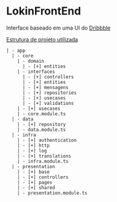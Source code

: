 # LokinFrontEnd

Interface baseado em uma UI do [Dribbble](https://dribbble.com/shots/1357705-Closr-login-page)

[Estrutura de projeto utilizada](https://medium.com/@mancinileandro/como-definir-uma-estrutura-de-pastas-altamente-escal%C3%A1vel-para-o-seu-projeto-angular-31102e79a33f)


```
| - app
  | - core
    | - domain
      | - [+] entities
    | - interfaces
      | - [+] controllers
      | - [+] entities
      | - [+] mensagens
      | - [+] repositories
      | - [+] usecases
      | - [+] validations
    | - [+] usecases
    | - core.module.ts
  | - data
    | - [+] repository
    | - data.module.ts
  | - infra
    | - [+] authentication
    | - [+] http
    | - [+] log
    | - [+] translations
    | - infra.module.ts
  | - presentation
    | - [+] base
    | - [+] controllers
    | - [+] pages
    | - [+] shared
    | - presentation.module.ts
```
